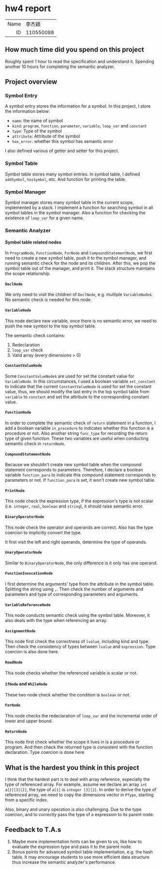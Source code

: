# hw4 report

|||
|-:|:-|
|Name|李杰穎|
|ID|110550088|

## How much time did you spend on this project

Roughly spent 1 hour to read the specification and understand it. Spending another 10 hours for completing the semantic analyzer.


## Project overview

### Symbol Entry

A symbol entry stores the information for a symbol. In this project, I store the information below:
- `name`: the name of symbol
- `kind`: `program`, `function`, `parameter`, `variable`, `loop_var` and `constant`
- `type`: Type of the symbol
- `attribute`: Attribute of the symbol
- `has_error`: whether this symbol has semantic error

I also defined various of getter and setter for this project.

### Symbol Table

Symbol table stores many symbol entries. In symbol table, I defined `addSymbol`, `hasSymbol`, etc. And function for printing the table.

### Symbol Manager

Symbol manager stores many symbol table in the current scope, implemented by a stack. I implement a function for searching symbol in all symbol tables in the symbol manager. Also a function for checking the existence of `loop_var` for a given name.

### Semantic Analyzer

#### Symbol table related nodes

In `ProgramNode`, `FunctionNode`, `ForNode` and `CompoundStatementNode`, we first need to create a new symbol table, push it to the symbol manager, and running semantic check for the node and its children. After this, we pop the symbol table out of the manager, and print it. The stack structure maintains the scope relationship.

#### `DeclNode`

We only need to visit the children of `DeclNode`, e.g. multiple `VariableNode`s. No semantic check is needed for this node.

#### `VariableNode`
This node declare new variable, once there is no semantic error, we need to push the new symbol to the top symbol table.

The semantic check contains:
1. Redeclaration
2. `loop_var` check
3. Valid array (every dimensions > 0)

#### `ConstantValueNode`

Some `ConstantValueNode`s are used for set the constant value for `VariableNode`. In this circumstances, I used a boolean variable `set_constant` to indicate that the current `ConstantValueNode` is used for set the constant value, thus, we should modify the last entry in the top symbol table from `variable` to `constant` and set the attribute to the corresponding constant value.

#### `FunctionNode`

In order to complete the semantic check of `return` statement in a function, I add a boolean variable `in_procedure` to indicates whether this function is a procedure or not. Also another string `func_type` for recording the return type of given function. These two variables are useful when conducting semantic check in `returnNode`.

#### `CompoundStatementNode`

Because we shouldn't create new symbol table when the compound statement corresponds to parameters. Therefore, I declare a boolean variable `function_para` to indicate this compound statement corresponds to parameters or not. If `function_para` is set, it won't create new symbol table.

#### `PrintNode` 

This node check the expression type, if the expression's type is not scalar (i.e. `integer`, `real`, `boolean` and `string`), it should raise semantic error.


#### `BinaryOperatorNode`

This node check the operator and operands are correct. Also has the type coercion to implicitly convert the type.

It first visit the left and right operands, determine the type of operands.

#### `UnaryOperatorNode`

Similar to `BinaryOperatorNode`, the only difference is it only has one operand.

#### `FunctionInvocationNode`

I first determine the arguments' type from the attribute in the symbol table. Splitting the string using `,`. Then check the number of arguments and parameters and type of corresponding parameters and arguments.

#### `VariableReferenceNode`

This node conducts semantic check using the symbol table. Moreover, it also deals with the type when referencing an array.

#### `AssignmentNode` 

This node first check the correctness of `lvalue`, including kind and type. Then check the consistency of types between `lvalue` and `expression`. Type coercion is also done here.

#### `ReadNode`

This node checks whether the referenced variable is scalar or not.

#### `IfNode` and `WhileNode`

These two node check whether the condition is `boolean` or not.

#### `ForNode`

This node checks the redeclaration of `loop_var` and the incremental order of lower and upper bound.

#### `ReturnNode` 

This node first check whether the scope it lives in is a procedure or program. And then check the returned type is consistent with the function declaration. Type coercion is done here.

## What is the hardest you think in this project

I think that the hardest part is to deal with array reference, especially the type of referenced array. For example, assume we declare an array `int a[2][3][2]`, the type of `a[1]` is `integer [3][2]`. In order to derive the type of referenced array, we need to copy the dimensions vector in `PType`, starting from a specific index.

Also, binary and unary operation is also challenging. Due to the type coercion, and to correctly pass the type of a expression to its parent node.



## Feedback to T.A.s

1. Maybe more implementation hints can be given to us, like how to evaluate the expression type and pass it to the parent node.
2. Bonus points for advanced symbol table implementation, e.g. the hash table. It may encourage students to use more efficient data structure thus increase the semantic analyzer's performance.